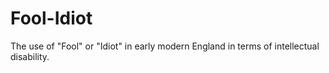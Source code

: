 # Fool-Idiot
The use of "Fool" or "Idiot" in early modern England in terms of intellectual disability. 

